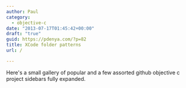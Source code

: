 ```yaml
---
author: Paul
category:
  - objective-c
date: "2013-07-17T01:45:42+00:00"
draft: "true"
guid: https://pdenya.com/?p=82
title: XCode folder patterns
url: /

---
```

Here's a small gallery of popular and a few assorted github objective c project sidebars fully expanded.
